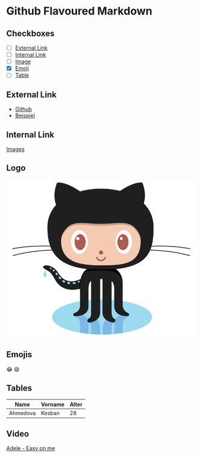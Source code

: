 # Github Flavoured Markdown

## Checkboxes
- [ ] [External Link](#external-link)
- [ ] [Internal Link](#internal-link) 
- [ ] [Image](#link)  
- [x] [Emoji](#emojis)
- [ ] [Table](#tables)

## External Link 
- [Github](https://docs.github.com/en)
- [Beispiel](https://docs.github.com/en)

## Internal Link
[Images](/images/)

## Logo
![Logo](/images/logo.png)

## Emojis
:joy:
:smile:

## Tables
Name | Vorname | Alter
--- | --- | --- |
Ahmedova | Kesban | 28 

## Video
[Adele - Easy on me](https://www.youtube.com/results?search_query=adele+easy+on+me)

